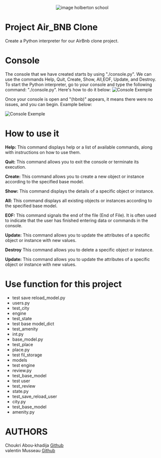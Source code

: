 <p align="center">
<picture>
 <source media="(prefers-color-scheme: dark)" srcset="https://images.squarespace-cdn.com/content/v1/5a4bfe8bf09ca4228ceca3b7/1539139199598-ANH454IHZI1OKWONKRXY/logo.jpg?format=2500w">
 <source media="(prefers-color-scheme: light)" srcset="https://encrypted-tbn0.gstatic.com/images?q=tbn:ANd9GcQIrK23KvJPB7XdZrIk9mHwe3GZvtsUZLjkh-eG6KRgCLeWu3MW0kFcggq4COpLmeZviQ&usqp=CAU">
 <img alt="image holberton school" src="https://apply.holbertonschool.com/auth/sign_up?country=fr&locale=fr">
</picture>
</p>

# Project Air_BNB Clone 
Create a Python interpreter for our AirBnb clone project.

# Console

The console that we have created starts by using "./console.py". We can use the commands Help, Quit, Create, Show, All,EOF, Update, and Destroy.
To start the Python interpreter, go to your console and type the following command: "./console.py". Here's how to do it below:
![Console Exemple](https://private-user-images.githubusercontent.com/146731868/311446628-d75e3762-963e-45ff-ba49-ac5d991a0cff.png?jwt=eyJhbGciOiJIUzI1NiIsInR5cCI6IkpXVCJ9.eyJpc3MiOiJnaXRodWIuY29tIiwiYXVkIjoicmF3LmdpdGh1YnVzZXJjb250ZW50LmNvbSIsImtleSI6ImtleTUiLCJleHAiOjE3MDk5OTc5NjAsIm5iZiI6MTcwOTk5NzY2MCwicGF0aCI6Ii8xNDY3MzE4NjgvMzExNDQ2NjI4LWQ3NWUzNzYyLTk2M2UtNDVmZi1iYTQ5LWFjNWQ5OTFhMGNmZi5wbmc_WC1BbXotQWxnb3JpdGhtPUFXUzQtSE1BQy1TSEEyNTYmWC1BbXotQ3JlZGVudGlhbD1BS0lBVkNPRFlMU0E1M1BRSzRaQSUyRjIwMjQwMzA5JTJGdXMtZWFzdC0xJTJGczMlMkZhd3M0X3JlcXVlc3QmWC1BbXotRGF0ZT0yMDI0MDMwOVQxNTIxMDBaJlgtQW16LUV4cGlyZXM9MzAwJlgtQW16LVNpZ25hdHVyZT1kMDMxZjU5YTBmZTIxZDUyMDI5ODM0OWI5MWYzNTllNWQ4ZDA2ZTJjZDdkNWRiY2I3ZjFhY2MzMmM0M2IyNzhiJlgtQW16LVNpZ25lZEhlYWRlcnM9aG9zdCZhY3Rvcl9pZD0wJmtleV9pZD0wJnJlcG9faWQ9MCJ9.8N_CbfTJQ6PXC2D6CxWMDInAUj9JsRzZpH_0sTar2GY)

Once your console is open and "(hbnb)" appears, it means there were no issues, and you can begin. Example below:

![Console Exemple](https://private-user-images.githubusercontent.com/146731868/311447593-981ad0d9-d3ff-4487-8e1e-74dff8418ab9.png?jwt=eyJhbGciOiJIUzI1NiIsInR5cCI6IkpXVCJ9.eyJpc3MiOiJnaXRodWIuY29tIiwiYXVkIjoicmF3LmdpdGh1YnVzZXJjb250ZW50LmNvbSIsImtleSI6ImtleTUiLCJleHAiOjE3MDk5OTg4MTUsIm5iZiI6MTcwOTk5ODUxNSwicGF0aCI6Ii8xNDY3MzE4NjgvMzExNDQ3NTkzLTk4MWFkMGQ5LWQzZmYtNDQ4Ny04ZTFlLTc0ZGZmODQxOGFiOS5wbmc_WC1BbXotQWxnb3JpdGhtPUFXUzQtSE1BQy1TSEEyNTYmWC1BbXotQ3JlZGVudGlhbD1BS0lBVkNPRFlMU0E1M1BRSzRaQSUyRjIwMjQwMzA5JTJGdXMtZWFzdC0xJTJGczMlMkZhd3M0X3JlcXVlc3QmWC1BbXotRGF0ZT0yMDI0MDMwOVQxNTM1MTVaJlgtQW16LUV4cGlyZXM9MzAwJlgtQW16LVNpZ25hdHVyZT02MDllZDQ1MjU4YWNjZjFiMDQ4ZDkxMjU5Y2Q1MGMxNjBhYWJmNWYxY2QyOGU5ZWNiYzkzY2YwMjZkZGYyNDM1JlgtQW16LVNpZ25lZEhlYWRlcnM9aG9zdCZhY3Rvcl9pZD0wJmtleV9pZD0wJnJlcG9faWQ9MCJ9._s0n0KvGRFiK8NhKNeg-HWwCd1yI5hDAYVcbMiPUuzo)

# How to use it

<b>Help:</b> This command displays help or a list of available commands, along with instructions on how to use them.

<b>Quit:</b> This command allows you to exit the console or terminate its execution.

<b>Create:</b> This command allows you to create a new object or instance according to the specified base model.

<b>Show:</b> This command displays the details of a specific object or instance.

<b>All:</b> This command displays all existing objects or instances according to the specified base model.

<b>EOF:</b> This command signals the end of the file (End of File). It is often used to indicate that the user has finished entering data or commands in the console.

<b>Update:</b> This command allows you to update the attributes of a specific object or instance with new values.

<b>Destroy</b> This command allows you to delete a specific object or instance.

<b>Update:</b> This command allows you to update the attributes of a specific object or instance with new values.

# Use function for this project
- test save reload_model.py
- users.py
- test_city
- engine
- test_state
- test base model_dict
- test_amenity
- int.py
- base_model.py
- test_place
- place.py
- test fil_storage
- models
- test engine
- review.py
- test_base_model
- test user
- test_review
- state.py
- test_save_reload_user
- city.py
- test_base_model
- amenity.py

# AUTHORS
Choukri Abou-khadija <a href="https://github.com/choukri33?tab=repositories">Github</a>
<br/>
valentin Musseau   <a href="">Github</a>





